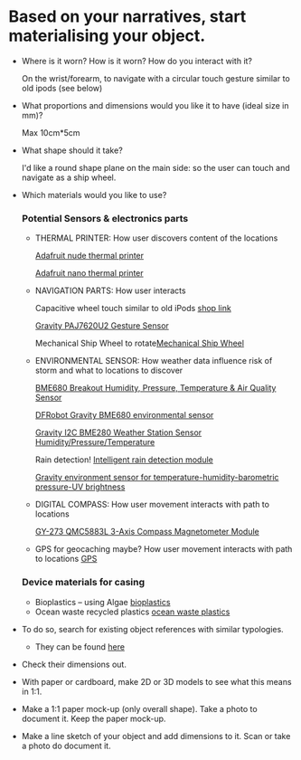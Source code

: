 # Based on your narratives, start materialising your object.

- Where is it worn? How is it worn? How do you interact with it?

    On the wrist/forearm, to navigate with a circular touch gesture similar to old ipods (see below)

- What proportions and dimensions would you like it to have (ideal size in mm)?

    Max 10cm*5cm
    
- What shape should it take?

    I'd like a round shape plane on the main side: so the user can touch and navigate as a ship wheel.

- Which materials would you like to use?
    ### Potential Sensors & electronics parts
    - THERMAL PRINTER: How user discovers content of the locations
        
        [Adafruit nude thermal printer](https://www.adafruit.com/product/2753)
        
        [Adafruit nano thermal printer](https://www.adafruit.com/product/2752)
    
    - NAVIGATION PARTS: How user interacts
        
        Capacitive wheel touch similar to old iPods [shop link](https://www.bastelgarage.ch/dfrobot/capacitive-touch-kit-fur-arduino?page=4)
        
        [Gravity PAJ7620U2 Gesture Sensor](https://www.bastelgarage.ch/bauteile/sensoren/bewegung/gravity-paj7620u2-gesten-sensor)
        
        Mechanical Ship Wheel to rotate[Mechanical Ship Wheel](https://poolkart.com/wp-content/uploads/2021/01/shipwheel-bracelet-poolkart1.jpg)
    
    - ENVIRONMENTAL SENSOR: How weather data influence risk of storm and what to locations to discover
        
        [BME680 Breakout Humidity, Pressure, Temperature & Air Quality Sensor](https://www.bastelgarage.ch/raspberry-pi/rpi-sensoren/bme680-breakout-luftfeuchtigkeits-druck-temperatur-luftgutesensor)
        
        [DFRobot Gravity BME680 environmental sensor](https://www.bastelgarage.ch/bauteile/sensoren/co2-gas-luftqualitat/gravity-bme680-umweltsensor)
        
        [Gravity I2C BME280 Weather Station Sensor Humidity/Pressure/Temperature](https://www.bastelgarage.ch/gravity-i2c-bme280-wetterstation-sensor-feuchtigkeit-druck-temperatur)
        
        Rain detection! [Intelligent rain detection module](https://www.bastelgarage.ch/bauteile/sensoren/feuchtigkeit/intelligent-rain-detection-modul)
        
        [Gravity environment sensor for temperature-humidity-barometric pressure-UV brightness](https://www.bastelgarage.ch/bauteile/sensoren/temperatur/gravity-umgebungssensor-fur-temperatur-feuchte-luftdruck-uv-helligkeit)

    - DIGITAL COMPASS: How user movement interacts with path to locations
        
        [GY-273 QMC5883L 3-Axis Compass Magnetometer Module](https://www.bastelgarage.ch/bauteile/sensoren/bewegung/gy-273-qmc5883l-3-achsen-kompass-magnetometer-modul)

    - GPS for geocaching maybe? How user movement interacts with path to locations
        [GPS](https://www.adafruit.com/product/1272)
        
    ### Device materials for casing
    - Bioplastics – using Algae [bioplastics](https://www.dezeen.com/2019/01/18/margarita-talep-algae-bioplastic-packaging-design/)
    - Ocean waste recycled plastics [ocean waste plastics](https://www.oceanwasteplastic.com/)

- To do so, search for existing object references with similar typologies.
    - They can be found [here](/process/object/references/)
- Check their dimensions out.

- With paper or cardboard, make 2D or 3D models to see what this means in 1:1.

- Make a 1:1 paper mock-up (only overall shape). Take a photo to document it. Keep the paper mock-up.

- Make a line sketch of your object and add dimensions to it. Scan or take a photo do document it.